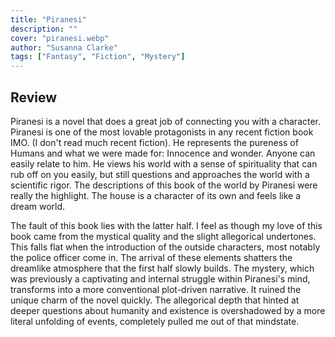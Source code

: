 ```yaml
---
title: "Piranesi"
description: ""
cover: "piranesi.webp"
author: "Susanna Clarke"
tags: ["Fantasy", "Fiction", "Mystery"]
---
```


## Review

Piranesi is a novel that does a great job of connecting you with a character. Piranesi is one of the most lovable protagonists in any recent fiction book IMO. (I don't read much recent fiction). He represents the pureness of Humans and what we were made for: Innocence and wonder. Anyone can easily relate to him. He views his world with a sense of spirituality that can rub off on you easily, but still questions and approaches the world with a scientific rigor. The descriptions of this book of the world by Piranesi were really the highlight. The house is a character of its own and feels like a dream world.

The fault of this book lies with the latter half. I feel as though my love of this book came from the mystical quality and the slight allegorical undertones. This falls flat when the introduction of the outside characters, most notably the police officer come in. The arrival of these elements shatters the dreamlike atmosphere that the first half slowly builds. The mystery, which was previously a captivating and internal struggle within Piranesi's mind, transforms into a more conventional plot-driven narrative. It ruined the unique charm of the novel quickly. The allegorical depth that hinted at deeper  questions about humanity and existence is overshadowed by a more literal unfolding of events, completely pulled me out of that mindstate. 